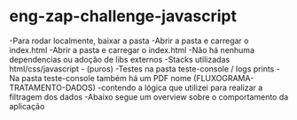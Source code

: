  # eng-zap-challenge-javascript
 
 -Para rodar localmente, baixar a pasta 
 -Abrir a pasta e carregar o index.html 
 -Abrir a pasta e carregar o index.html
 -Não há nenhuma dependencias ou adoção de libs externos 
 -Stacks utilizadas html/css/javascript - (puros)
 -Testes na pasta teste-console / logs prints
 -Na pasta teste-console também há um PDF nome (FLUXOGRAMA-TRATAMENTO-DADOS) 
 -contendo a lógica que utilizei para realizar a filtragem dos dados
 -Abaixo segue um overview sobre o comportamento da aplicação
 

